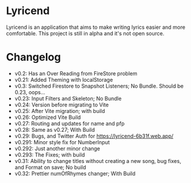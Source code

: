 # Lyricend
Lyricend is an application that aims to make writing lyrics easier and more comfortable.
This project is still in alpha and it's not open source.
# Changelog
- v0.2: Has an Over Reading from FireStore problem
- v0.21: Added Theming with localStorage
- v0.3: Switched Firestore to Snapshot Listeners; No Bundle. Should be 0.23, oops...
- v0.23: Input Filters and Skeleton; No Bundle
- v0.24: Version before migrating to Vite
- v0.25: After Vite migration; with build
- v0.26: Optimized Vite Build
- v0.27: Routing and updates for name and pfp
- v0.28: Same as v0.27; With Build
- v0.29: Bugs, and Twitter Auth for https://lyricend-6b31f.web.app/
- v0.291: Minor style fix for NumberInput
- v0.292: Just another minor change
- v0.293: The Fixes; with build
- v0.31: Ability to change titles without creating a new song, bug fixes, and Format on save; No build
- v0.32: Prettier numOfRhymes changer; With Build